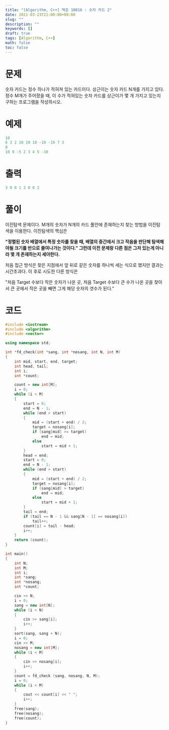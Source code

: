 ```yaml
---
title: "[Algorithm, C++] 백준 10816 : 숫자 카드 2"
date: 2021-03-23T21:00:00+09:00
slug: ""
description: ""
keywords: []
draft: true
tags: [Algorithm, C++]
math: false
toc: false
---
```

# 문제

숫자 카드는 정수 하나가 적혀져 있는 카드이다. 상근이는 숫자 카드 N개를 가지고 있다. 정수 M개가 주어졌을 때, 이 수가 적혀있는 숫자 카드를 상근이가 몇 개 가지고 있는지 구하는 프로그램을 작성하시오.

# 예제

```cpp
10
6 3 2 10 10 10 -10 -10 7 3
8
10 9 -5 2 3 4 5 -10
```

# 출력

```cpp
3 0 0 1 2 0 0 2
```

# 풀이

이진탐색 문제이다. M개의 숫자가 N개의 카드 풀안에 존재하는지 찾는 방법을 이진탐색을 이용한다. 이진탐색의 핵심은

**"정렬된 숫자 배열에서 특정 숫자를 찾을 때, 배열의 중간에서 크고 작음을 판단해 탐색해야될 크기를 반으로 줄여나가는 것이다."
그런데 이전 문제랑 다른 점은 그저 있는게 아니라 몇 개 존재하는지 세야한다.**

처음 접근 방식은 찾은 지점에서 앞 뒤로 같은 숫자를 하나씩 세는 식으로 했지만 결과는 시간초과다. 이 후로 시도한 다른 방식은

"처음 Target 수보다 작은 숫자가 나온 곳, 처음 Target 수보다 큰 수가 나온 곳을 찾아서 큰 곳에서 작은 곳을 빼면 그게 해당 숫자의 갯수가 된다."

# 코드

```cpp
#include <iostream>
#include <algorithm>
#include <vector>

using namespace std;

int *fd_check(int *sang, int *nosang, int N, int M)
{
	int mid, start, end, target;
	int head, tail;
	int i;
	int *count;

	count = new int[M];
	i = 0;
	while (i < M)
	{
		start = 0;
		end = N - 1;
		while (end > start)
		{
			mid = (start + end) / 2;
			target = nosang[i];
			if (sang[mid] >= target)
				end = mid;
			else
				start = mid + 1;
		}
		head = end;
		start = 0;
		end = N - 1;
		while (end > start)
		{
			mid = (start + end) / 2;
			target = nosang[i];
			if (sang[mid] > target)
				end = mid;
			else
				start = mid + 1;
		}
		tail = end;
		if (tail == N - 1 && sang[N - 1] == nosang[i])
			tail++;
		count[i] = tail - head;
		i++;
	}
	return (count);
}

int	main()
{
	int N;
	int M;
	int i;
	int *sang;
	int *nosang;
	int *count;

	cin >> N;
	i = 0;
	sang = new int[N];
	while (i < N)
	{
		cin >> sang[i];
		i++;
	}
	sort(sang, sang + N);
	i = 0;
	cin >> M;
	nosang = new int[M];
	while (i < M)
	{
		cin >> nosang[i];
		i++;
	}
	count = fd_check (sang, nosang, N, M);
	i = 0;
	while (i < M)
	{
		cout << count[i] << " ";
		i++;
	}
	free(sang);
	free(nosang);
	free(count);
}
```
